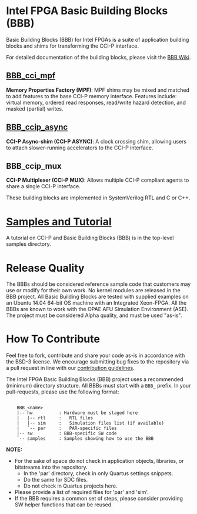 # Intel FPGA Basic Building Blocks (BBB) #

Basic Building Blocks (BBB) for Intel FPGAs is a suite of application building blocks and shims for transforming the CCI-P interface.

For detailed documentation of the building blocks, please visit the [BBB Wiki](https://github.com/OPAE/intel-fpga-bbb/wiki "BBB Wiki").

## [BBB_cci_mpf](https://github.com/OPAE/intel-fpga-bbb/wiki/BBB_cci_mpf) ##

**Memory Properties Factory (MPF)**: MPF shims may be mixed and matched to add features to the base CCI-P memory interface. Features include: virtual memory, ordered read responses, read/write hazard detection, and masked (partial) writes.

## [BBB_ccip_async](https://github.com/OPAE/intel-fpga-bbb/wiki/BBB_ccip_async) ##

**CCI-P Async-shim (CCI-P ASYNC)**: A clock crossing shim, allowing users to attach slower-running accelerators to the CCI-P interface.

## BBB_ccip_mux ##

**CCI-P Multiplexer (CCI-P MUX)**: Allows multiple CCI-P compliant agents to share a single CCI-P interface.
 
These building blocks are implemented in SystemVerilog RTL and C or C++.

# [Samples and Tutorial](https://github.com/OPAE/intel-fpga-bbb/wiki/Tutorial) #

A tutorial on CCI-P and Basic Building Blocks (BBB) is in the top-level samples directory.

# Release Quality #

The BBBs should be considered reference sample code that customers may use or modify for their own work. No kernel modules are released in the BBB project. All Basic Building Blocks are tested with supplied examples on an Ubuntu 14.04 64-bit OS machine with an Integrated Xeon-FPGA. All the BBBs are known to work with the OPAE AFU Simulation Environment (ASE). The project must be considered Alpha quality, and must be used "as-is".

# How To Contribute #

Feel free to fork, contribute and share your code as-is in accordance with the BSD-3 license. We encourage submitting bug fixes to the repository via a pull request in line with our [contribution guidelines](https://github.com/OPAE/intel-fpga-bbb/blob/master/CONTRIBUTING.md).

The Intel FPGA Basic Building Blocks (BBB) project uses a recommended (minimum) directory structure. All BBBs must start with a ```BBB_``` prefix. In your pull-requests, please use the following format:

```

	BBB_<name>
	|-- hw          : Hardware must be staged here
	|   |-- rtl     :   RTL files
	|   |-- sim     :   Simulation files list (if available)
	|   `-- par     :   PAR-specific files
	|-- sw          : BBB-specific SW code
	`-- samples     : Samples showing how to use the BBB

```

**NOTE:**

* For the sake of space do not check in application objects, libraries, or bitstreams into the repository.
  * In the 'par' directory, check in only Quartus settings snippets.
  * Do the same for SDC files.
  * Do not check in Quartus projects here.
* Please provide a list of required files for 'par' and 'sim'.
* If the BBB requires a common set of steps, please consider providing SW helper functions that can be reused.
